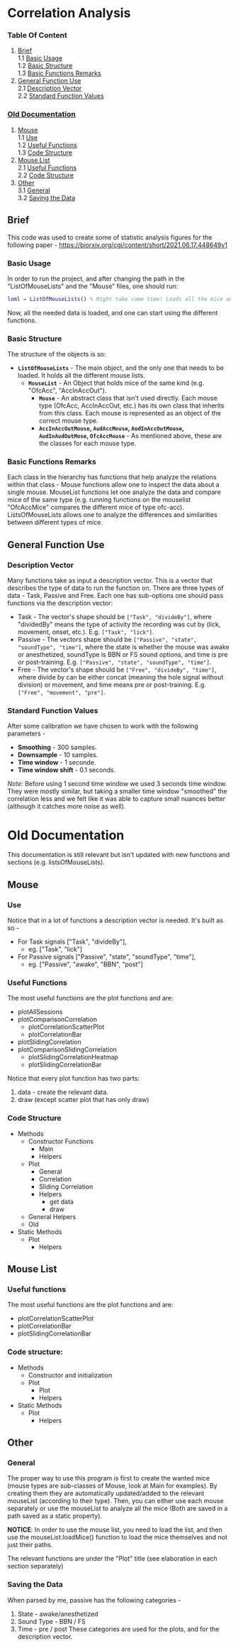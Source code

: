 # Correlation Analysis
### Table Of Content
1. [Brief](#brief)  
    1.1 [Basic Usage](#basic-usage)  
    1.2 [Basic Structure](#basic-structure)  
    1.3 [Basic Functions Remarks](#basic-functions-remarks)
2. [General Function Use](#general-function-use)  
    2.1 [Description Vector](#description-vector)  
    2.2 [Standard Function Values](#standard-function-values)

### [Old Documentation](#old-documentation)
1. [Mouse](#mouse)  
    1.1 [Use](#use)  
    1.2 [Useful Functions](#useful-functions)  
    1.3 [Code Structure](#code-structure)  
2. [Mouse List](#mouse-list)  
    2.1 [Useful Functions](#useful-functions)  
    2.2 [Code Structure](#code-structure)  
3. [Other](#other)  
    3.1 [General](#general)  
    3.2 [Saving the Data](#saving-the-data)  

## Brief
This code was used to create some of statistic analysis figures for the following paper - https://biorxiv.org/cgi/content/short/2021.06.17.448649v1

### Basic Usage
In order to run the project, and after changing the path in the "ListOfMouseLists" and the "Mouse" files, one should run:
````matlab
loml = ListOfMouseLists() % Might take some time! Loads all the mice and lists into a struct of a ListOfMiceLists
````
Now, all the needed data is loaded, and one can start using the different functions.

### Basic Structure
The structure of the objects is so:
* **`ListOfMouseLists`** - The main object, and the only one that needs to be loaded. It holds all the different mouse lists.
    * **`MouseList`** - An Object that holds mice of the same kind (e.g. "OfcAcc", "AccInAccOut").
        * **`Mouse`** - An abstract class that isn't used directly. Each mouse type (OfcAcc, AccInAccOut, etc.) has its own class that inherits from this class. Each mouse is represented as an object of the correct mouse type.
        * **`AccInAccOutMouse`, `AudAccMouse`, `AudInAccOutMouse`, `AudInAudOutMose`, `OfcAccMouse`** - As mentioned above, these are the classes for each mouse type.

### Basic Functions Remarks
Each class in the hierarchy has functions that help analyze the relations within that class - Mouse functions allow one to inspect the data about a single mouse. MouseList functions let one analyze the data and compare mice of the same type (e.g. running functions on the mouselist "OfcAccMice" compares the different mice of type ofc-acc). ListsOfMouseLists allows one to analyze the differences and similarities between different types of mice.


## General Function Use
### Description Vector
Many functions take as input a description vector. This is a vector that describes the type of data to run the function on. 
There are three types of data - Task, Passive and Free. Each one has sub-options one should pass functions via the description vector:
* Task - The vector's shape should be `["Task", "divideBy"]`, where "dividedBy" means the type of activity the recording was cut by (lick, movement, onset, etc.). E.g. `["Task", "lick"]`.
* Passive - The vectors shape should be `["Passive", "state", "soundType", "time"]`, where the state is whether the mouse was awake or anesthetized, soundType is BBN or FS sound options, and time is pre or post-training. E.g. `["Passive", "state", "soundType", "time"]`.
* Free - The vector's shape should be `["Free", "divideBy", "time"]`, where divide by can be either concat (meaning the hole signal without division) or movement, and time means pre or post-training. E.g. `["Free", "movement", "pre"]`.

### Standard Function Values
After some calibration we have chosen to work with the following parameters - 
* **Smoothing** - 300 samples.
* **Downsample** - 10 samples.
* **Time window** - 1 seconde.
* **Time window shift** - 0.1 seconds.

*Note:* Before using 1 second time window we used 3 seconds time window. They were mostly similar, but taking a smaller time window "smoothed" the correlation less and we felt like it was able to capture small nuances better (although it catches more noise as well).


# Old Documentation
This documentation is still relevant but isn't updated with new functions and sections (e.g. listsOfMouseLists).

## Mouse

### Use
Notice that in a lot of functions a description vector is needed. It's built as so - 
- For Task signals ["Task", "divideBy"],
	- eg. ["Task", "lick"]
- For Passive signals ["Passive", "state", "soundType", "time"],
	- eg.  ["Passive", "awake", "BBN", "post"]

### Useful Functions
The most useful functions are the plot functions and are:
* plotAllSessions
* plotComparisonCorrelation
	* plotCorrelationScatterPlot
	* plotCorrelationBar
* plotSlidingCorrelation
* plotComparisonSlidingCorrelation
	* plotSlidingCorrelationHeatmap
	* plotSlidingCorrelationBar


Notice that every plot function has two parts:
 1. data - create the relevant data.
 2. draw
(except scatter plot that has only draw)

### Code Structure
* Methods
	* Constructor Functions
		* Main
		* Helpers
	* Plot
		* General
		* Correlation
		* Sliding Correlation
		* Helpers
			* get data
			* draw
	* General Helpers
	* Old
* Static Methods
	* Plot
		* Helpers

## Mouse List

### Useful functions
The most useful functions are the plot functions and are:
* plotCorrelationScatterPlot
* plotCorrelationBar
* plotSlidingCorrelationBar

### Code structure:

* Methods
	* Constructor and initialization
	* Plot
		* Plot
		* Helpers
* Static Methods
	* Plot
		* Helpers

## Other
### General
The proper way to use this program is first to create the wanted mice (mouse types are sub-classes of Mouse, look at Main for examples). By creating them they are automatically updated/added to the relevant mouseList (according to their type). Then, you can either use each mouse separately or use the mouseList to analyze all the mice (Both are saved in a path saved as a static property).

**NOTICE**: In order to use the mouse list, you need to load the list, and then use the mouseList.loadMice() function to load the mice themselves and not just their paths.

The relevant functions are under the "Plot" title (see elaboration in each section separately)

### Saving the Data
When parsed by me, passive has the following categories -

 1. State - awake/anesthetized
 2. Sound Type - BBN / FS
 3. Time - pre / post
These categories are used for the plots, and for the description vector.

